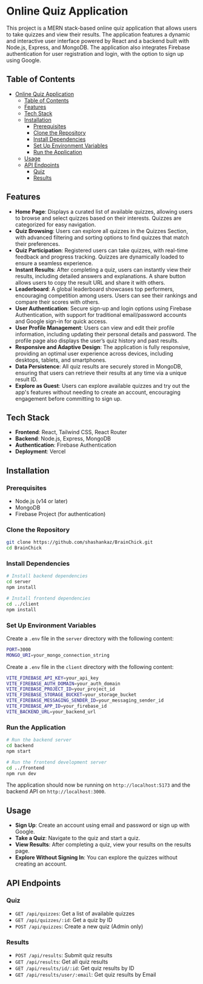 # Online Quiz Application

This project is a MERN stack-based online quiz application that allows users to take quizzes and view their results. The application features a dynamic and interactive user interface powered by React and a backend built with Node.js, Express, and MongoDB. The application also integrates Firebase authentication for user registration and login, with the option to sign up using Google.

## Table of Contents

- [Online Quiz Application](#online-quiz-application)
  - [Table of Contents](#table-of-contents)
  - [Features](#features)
  - [Tech Stack](#tech-stack)
  - [Installation](#installation)
    - [Prerequisites](#prerequisites)
    - [Clone the Repository](#clone-the-repository)
    - [Install Dependencies](#install-dependencies)
    - [Set Up Environment Variables](#set-up-environment-variables)
    - [Run the Application](#run-the-application)
  - [Usage](#usage)
  - [API Endpoints](#api-endpoints)
    - [Quiz](#quiz)
    - [Results](#results)

## Features

- **Home Page**: Displays a curated list of available quizzes, allowing users to browse and select quizzes based on their interests. Quizzes are categorized for easy navigation.
- **Quiz Browsing**: Users can explore all quizzes in the Quizzes Section, with advanced filtering and sorting options to find quizzes that match their preferences.
- **Quiz Participation**: Registered users can take quizzes, with real-time feedback and progress tracking. Quizzes are dynamically loaded to ensure a seamless experience.
- **Instant Results**: After completing a quiz, users can instantly view their results, including detailed answers and explanations. A share button allows users to copy the result URL and share it with others.
- **Leaderboard**: A global leaderboard showcases top performers, encouraging competition among users. Users can see their rankings and compare their scores with others.
- **User Authentication**: Secure sign-up and login options using Firebase Authentication, with support for traditional email/password accounts and Google sign-in for quick access.
- **User Profile Management**: Users can view and edit their profile information, including updating their personal details and password. The profile page also displays the user’s quiz history and past results.
- **Responsive and Adaptive Design**: The application is fully responsive, providing an optimal user experience across devices, including desktops, tablets, and smartphones.
- **Data Persistence**: All quiz results are securely stored in MongoDB, ensuring that users can retrieve their results at any time via a unique result ID.
- **Explore as Guest**: Users can explore available quizzes and try out the app's features without needing to create an account, encouraging engagement before committing to sign up.

## Tech Stack

- **Frontend**: React, Tailwind CSS, React Router
- **Backend**: Node.js, Express, MongoDB
- **Authentication**: Firebase Authentication
- **Deployment**: Vercel

## Installation

### Prerequisites

- Node.js (v14 or later)
- MongoDB
- Firebase Project (for authentication)

### Clone the Repository

```bash
git clone https://github.com/shashankaz/BrainChick.git
cd BrainChick
```

### Install Dependencies

```bash
# Install backend dependencies
cd server
npm install

# Install frontend dependencies
cd ../client
npm install
```

### Set Up Environment Variables

Create a `.env` file in the `server` directory with the following content:

```bash
PORT=3000
MONGO_URI=your_mongo_connection_string
```

Create a `.env` file in the `client` directory with the following content:

```bash
VITE_FIREBASE_API_KEY=your_api_key
VITE_FIREBASE_AUTH_DOMAIN=your_auth_domain
VITE_FIREBASE_PROJECT_ID=your_project_id
VITE_FIREBASE_STORAGE_BUCKET=your_storage_bucket
VITE_FIREBASE_MESSAGING_SENDER_ID=your_messaging_sender_id
VITE_FIREBASE_APP_ID=your_firebase_id
VITE_BACKEND_URL=your_backend_url
```

### Run the Application

```bash
# Run the backend server
cd backend
npm start

# Run the frontend development server
cd ../frontend
npm run dev
```

The application should now be running on `http://localhost:5173` and the backend API on `http://localhost:3000`.

## Usage

- **Sign Up**: Create an account using email and password or sign up with Google.
- **Take a Quiz**: Navigate to the quiz and start a quiz.
- **View Results**: After completing a quiz, view your results on the results page.
- **Explore Without Signing In**: You can explore the quizzes without creating an account.

## API Endpoints

### Quiz

- `GET /api/quizzes`: Get a list of available quizzes
- `GET /api/quizzes/:id`: Get a quiz by ID
- `POST /api/quizzes`: Create a new quiz (Admin only)

### Results

- `POST /api/results`: Submit quiz results
- `GET /api/results`: Get all quiz results
- `GET /api/results/id/:id`: Get quiz results by ID
- `GET /api/results/user/:email`: Get quiz results by Email
